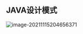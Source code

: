 ## JAVA设计模式

![image-20211115204656371](https://gitee.com/ICDM_ws/pic-bed/raw/master/all/202111152046435.png)

